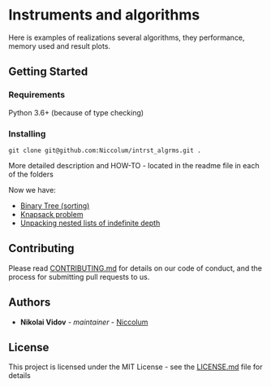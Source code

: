 # Instruments and algorithms

Here is examples of realizations several algorithms, they performance, memory used and result plots.

## Getting Started

### Requirements

Python 3.6+ (because of type checking)

### Installing

```
git clone git@github.com:Niccolum/intrst_algrms.git .
```
More detailed description and HOW-TO - located in the readme file in each of the folders

Now we have:
* [Binary Tree (sorting)](binary_tree/results.md)
* [Knapsack problem](knapsack_problem/results.md)
* [Unpacking nested lists of indefinite depth](unpacking_flatten_lists/results.md)

## Contributing

Please read [CONTRIBUTING.md](CONTRIBUTING.md) for details on our code of conduct, and the process for submitting pull requests to us.

## Authors

* **Nikolai Vidov** - *maintainer* - [Niccolum](https://github.com/Niccolum)

## License

This project is licensed under the MIT License - see the [LICENSE.md](LICENSE.md) file for details